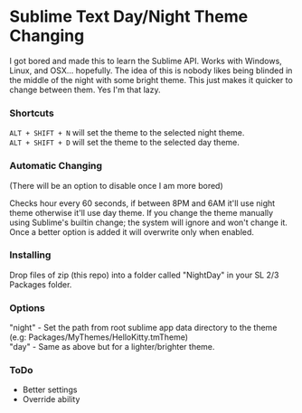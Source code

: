 Sublime Text Day/Night Theme Changing
=======================

I got bored and made this to learn the Sublime API. Works with Windows, Linux, and OSX... hopefully. The idea of this is nobody likes being blinded in the middle of the night with some bright theme. This just makes it quicker to change between them. Yes I'm that lazy.

### Shortcuts ###
`ALT + SHIFT + N` will set the theme to the selected night theme.  
`ALT + SHIFT + D` will set the theme to the selected day theme.

### Automatic Changing ###
(There will be an option to disable once I am more bored)  

Checks hour every 60 seconds, if between 8PM and 6AM it'll use night theme otherwise it'll use day theme. If you change the theme manually using Sublime's builtin change; the system will ignore and won't change it. Once a better option is added it will overwrite only when enabled.

### Installing ###
Drop files of zip (this repo) into a folder called "NightDay" in your SL 2/3 Packages folder.

### Options ###
"night" - Set the path from root sublime app data directory to the theme (e.g: Packages/MyThemes/HelloKitty.tmTheme)  
"day" - Same as above but for a lighter/brighter theme.

### ToDo ###
- Better settings
- Override ability
